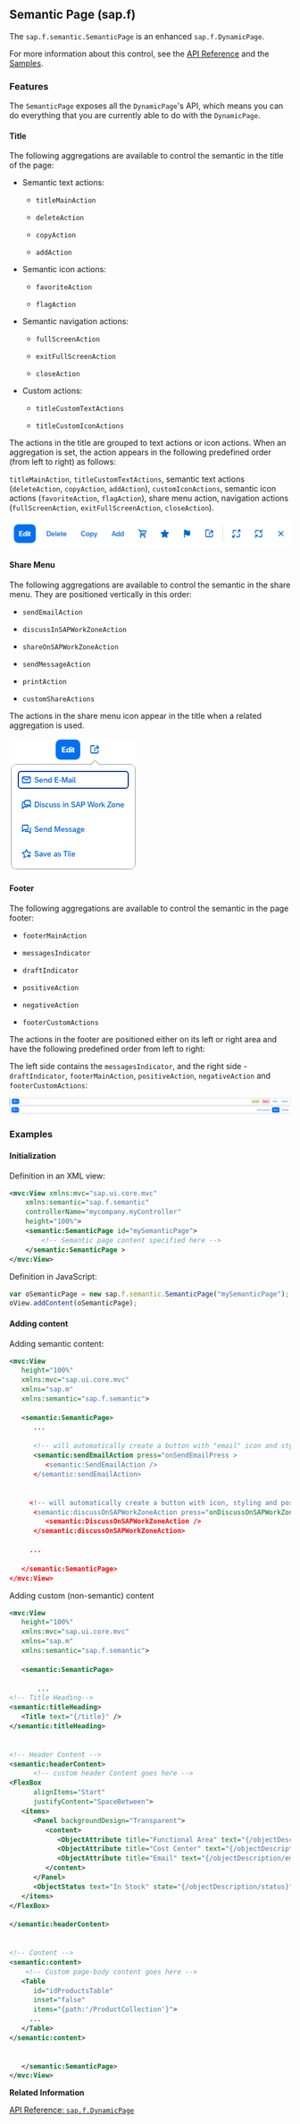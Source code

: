 <!-- loio47dc86847f7a426a8e557167cf523bda -->

## Semantic Page \(sap.f\)

The `sap.f.semantic.SemanticPage` is an enhanced `sap.f.DynamicPage`.

For more information about this control, see the [API Reference](https://ui5.sap.com/#/api/sap.f.semantic.SemanticPage) and the [Samples](https://ui5.sap.com/#/entity/sap.f.semantic.SemanticPage).



<a name="loio47dc86847f7a426a8e557167cf523bda__section_ddr_gnb_yz"/>

### Features

The `SemanticPage` exposes all the `DynamicPage`'s API, which means you can do everything that you are currently able to do with the `DynamicPage`.



#### Title

The following aggregations are available to control the semantic in the title of the page:

-   Semantic text actions:

    -   `titleMainAction`

    -   `deleteAction`

    -   `copyAction`

    -   `addAction`


-   Semantic icon actions:

    -   `favoriteAction`

    -   `flagAction`


-   Semantic navigation actions:

    -   `fullScreenAction`

    -   `exitFullScreenAction`

    -   `closeAction`


-   Custom actions:

    -   `titleCustomTextActions`

    -   `titleCustomIconActions` 



The actions in the title are grouped to text actions or icon actions. When an aggregation is set, the action appears in the following predefined order \(from left to right\) as follows:

`titleMainAction`, `titleCustomTextActions`, semantic text actions \(`deleteAction`, `copyAction`, `addAction`\), `customIconActions`, semantic icon actions \(`favoriteAction`, `flagAction`\), share menu action, navigation actions \(`fullScreenAction`, `exitFullScreenAction`, `closeAction`\).

![](images/loio5181747523164b82ab3eb6e8558348d5_LowRes.png)



#### Share Menu

The following aggregations are available to control the semantic in the share menu. They are positioned vertically in this order:

-   `sendEmailAction`

-   `discussInSAPWorkZoneAction`

-   `shareOnSAPWorkZoneAction`

-   `sendMessageAction`

-   `printAction`

-   `customShareActions`


The actions in the share menu icon appear in the title when a related aggregation is used.

![](images/loio1539a48c8fa74dc9a6870d23f787f808_LowRes.png)



#### Footer

The following aggregations are available to control the semantic in the page footer:

-   `footerMainAction`

-   `messagesIndicator`

-   `draftIndicator`

-   `positiveAction`

-   `negativeAction`

-   `footerCustomActions`


The actions in the footer are positioned either on its left or right area and have the following predefined order from left to right:

The left side contains the `messagesIndicator`, and the right side - `draftIndicator`, `footerMainAction`, `positiveAction`, `negativeAction` and `footerCustomActions`:

![](images/loio5d56a484f4334f7da89a530ad3177aa1_LowRes.png)



<a name="loio47dc86847f7a426a8e557167cf523bda__section_q4c_zld_zz"/>

### Examples



#### Initialization

Definition in an XML view:

```xml
<mvc:View xmlns:mvc="sap.ui.core.mvc"
    xmlns:semantic="sap.f.semantic"
    controllerName="mycompany.myController"
    height="100%">
    <semantic:SemanticPage id="mySemanticPage">
        <!-- Semantic page content specified here -->
    </semantic:SemanticPage >
</mvc:View>
```

Definition in JavaScript:

```js
var oSemanticPage = new sap.f.semantic.SemanticPage("mySemanticPage");
oView.addContent(oSemanticPage);
```



#### Adding content

Adding semantic content:

```xml
<mvc:View
   height="100%"
   xmlns:mvc="sap.ui.core.mvc"
   xmlns="sap.m"
   xmlns:semantic="sap.f.semantic">

   <semantic:SemanticPage>
      ...

      <!-- will automatically create a button with "email" icon and style and position it in accord with the underlying semantics -->
      <semantic:sendEmailAction press="onSendEmailPress >
         <semantic:SendEmailAction />
      </semantic:sendEmailAction>


     <!-- will automatically create a button with icon, styling and positioning in accord with the underlying semantics -->
      <semantic:discussOnSAPWorkZoneAction press="onDiscussOnSAPWorkZonePress">
         <semantic:DiscussOnSAPWorkZoneAction />
      </semantic:discussOnSAPWorkZoneAction>
 
     ...

   </semantic:SemanticPage>
</mvc:View>
```

Adding custom \(non-semantic\) content

```xml
<mvc:View
   height="100%"
   xmlns:mvc="sap.ui.core.mvc"
   xmlns="sap.m"
   xmlns:semantic="sap.f.semantic">

   <semantic:SemanticPage>

       ...
<!-- Title Heading-->
<semantic:titleHeading>
   <Title text="{/title}" />
</semantic:titleHeading>


<!-- Header Content -->
<semantic:headerContent>
      <!-- custom header Content goes here -->
<FlexBox
      alignItems="Start"
      justifyContent="SpaceBetween">
   <items>
      <Panel backgroundDesign="Transparent">
         <content>
            <ObjectAttribute title="Functional Area" text="{/objectDescription/category}"/>
            <ObjectAttribute title="Cost Center" text="{/objectDescription/center}"/>
            <ObjectAttribute title="Email" text="{/objectDescription/email}"/>
         </content>
      </Panel>
      <ObjectStatus text="In Stock" state="{/objectDescription/status}" />
   </items>
</FlexBox>

</semantic:headerContent>


<!-- Content -->
<semantic:content>
    <!-- Custom page-body content goes here -->
   <Table
      id="idProductsTable"
      inset="false"
      items="{path:'/ProductCollection'}">
     ...
   </Table>
</semantic:content>


   </semantic:SemanticPage>
</mvc:View>
```

**Related Information**  


[API Reference: `sap.f.DynamicPage`](https://ui5.sap.com/#/api/sap.f.DynamicPage)

